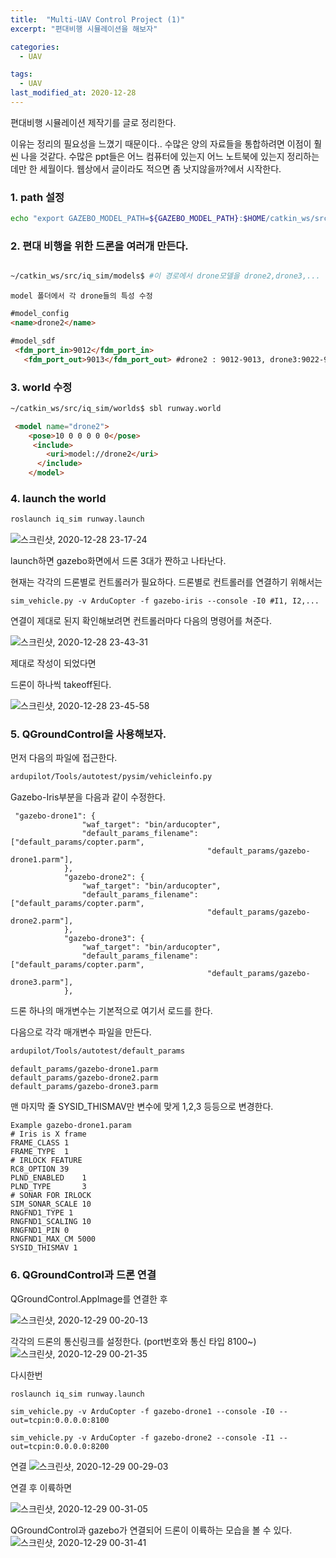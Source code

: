 ```yaml
---
title:  "Multi-UAV Control Project (1)"
excerpt: "편대비행 시뮬레이션을 해보자"

categories:
  - UAV

tags:
  - UAV
last_modified_at: 2020-12-28
---
```


편대비행 시뮬레이션 제작기를 글로 정리한다.

이유는 정리의 필요성을 느꼈기 때문이다..
수많은 양의 자료들을 통합하려면 이점이 훨씬 나을 것같다.
수많은 ppt들은 어느 컴퓨터에 있는지 어느 노트북에 있는지 정리하는데만 한 세월이다.
웹상에서 글이라도 적으면 좀 낫지않을까?에서 시작한다.


### 1. path 설정

```bash
echo "export GAZEBO_MODEL_PATH=${GAZEBO_MODEL_PATH}:$HOME/catkin_ws/src/iq_sim/models" >> ~/.bashrc
```

### 2. 편대 비행을 위한 드론을 여러개 만든다. 

```bash

~/catkin_ws/src/iq_sim/models$ #이 경로에서 drone모델을 drone2,drone3,... 복붙
```
    model 폴더에서 각 drone들의 특성 수정

```html
#model_config
<name>drone2</name> 
```
```html
#model_sdf
 <fdm_port_in>9012</fdm_port_in> 
   <fdm_port_out>9013</fdm_port_out> #drone2 : 9012-9013, drone3:9022-9023
 ```

### 3.  world 수정

```bash
~/catkin_ws/src/iq_sim/worlds$ sbl runway.world
```

```html
 <model name="drone2">
    <pose>10 0 0 0 0 0</pose>
     <include>
        <uri>model://drone2</uri>
      </include>
    </model>
```

### 4. launch the world

```bash
roslaunch iq_sim runway.launch 
```
![스크린샷, 2020-12-28 23-17-24](https://user-images.githubusercontent.com/76676102/103220965-dc820d80-4964-11eb-8196-73a64ebf9335.png)

launch하면 gazebo화면에서 드론 3대가 짠하고 나타난다.

현재는 각각의 드론별로 컨트롤러가 필요하다.
드론별로 컨트롤러를 연결하기 위해서는

```
sim_vehicle.py -v ArduCopter -f gazebo-iris --console -I0 #I1, I2,...
```

연결이 제대로 된지 확인해보려면 컨트롤러마다 다음의 명령어를 쳐준다.

![스크린샷, 2020-12-28 23-43-31](https://user-images.githubusercontent.com/76676102/103221677-8a41ec00-4966-11eb-937f-6d4d1a144ce5.png)

제대로 작성이 되었다면

드론이 하나씩 takeoff된다.

![스크린샷, 2020-12-28 23-45-58](https://user-images.githubusercontent.com/76676102/103221817-dee56700-4966-11eb-9391-b867ebf9a0ee.png)

### 5. QGroundControl을 사용해보자.


먼저 다음의 파일에 접근한다.

```bash
ardupilot/Tools/autotest/pysim/vehicleinfo.py
```

Gazebo-Iris부분을 다음과 같이 수정한다.
```
 "gazebo-drone1": {
                "waf_target": "bin/arducopter",
                "default_params_filename": ["default_params/copter.parm",
                                            "default_params/gazebo-drone1.parm"],
            },
            "gazebo-drone2": {
                "waf_target": "bin/arducopter",
                "default_params_filename": ["default_params/copter.parm",
                                            "default_params/gazebo-drone2.parm"],
            },
            "gazebo-drone3": {
                "waf_target": "bin/arducopter",
                "default_params_filename": ["default_params/copter.parm",
                                            "default_params/gazebo-drone3.parm"],
            },
```

드론 하나의 매개변수는 기본적으로 여기서 로드를 한다. 

다음으로 각각 매개변수 파일을 만든다.

```bash
ardupilot/Tools/autotest/default_params
```

```
default_params/gazebo-drone1.parm
default_params/gazebo-drone2.parm
default_params/gazebo-drone3.parm
```
맨 마지막 줄 SYSID_THISMAV만 변수에 맞게 1,2,3 등등으로 변경한다.
```
Example gazebo-drone1.param
# Iris is X frame
FRAME_CLASS 1
FRAME_TYPE  1
# IRLOCK FEATURE
RC8_OPTION 39
PLND_ENABLED    1
PLND_TYPE       3
# SONAR FOR IRLOCK
SIM_SONAR_SCALE 10
RNGFND1_TYPE 1
RNGFND1_SCALING 10
RNGFND1_PIN 0
RNGFND1_MAX_CM 5000
SYSID_THISMAV 1
```

### 6. QGroundControl과 드론 연결

QGroundControl.AppImage를 연결한 후

![스크린샷, 2020-12-29 00-20-13](https://user-images.githubusercontent.com/76676102/103224766-af852900-496b-11eb-9f2a-7e8e7b51a469.png)

각각의 드론의 통신링크를 설정한다. (port번호와 통신 타입 8100~)
![스크린샷, 2020-12-29 00-21-35](https://user-images.githubusercontent.com/76676102/103224862-ef4c1080-496b-11eb-8bcd-d6b527013646.png)

다시한번
```bash
roslaunch iq_sim runway.launch 
```

```
sim_vehicle.py -v ArduCopter -f gazebo-drone1 --console -I0 --out=tcpin:0.0.0.0:8100 
```
```
sim_vehicle.py -v ArduCopter -f gazebo-drone2 --console -I1 --out=tcpin:0.0.0.0:8200 
```

연결
![스크린샷, 2020-12-29 00-29-03](https://user-images.githubusercontent.com/76676102/103225265-e60f7380-496c-11eb-8219-8a98635560c9.png)

연결 후 이륙하면

![스크린샷, 2020-12-29 00-31-05](https://user-images.githubusercontent.com/76676102/103225403-2a9b0f00-496d-11eb-9ffe-2543dbcbf93d.png)


QGroundControl과 gazebo가 연결되어 드론이 이륙하는 모습을 볼 수 있다.
![스크린샷, 2020-12-29 00-31-41](https://user-images.githubusercontent.com/76676102/103225436-3f77a280-496d-11eb-917e-d151f57f1609.png)
